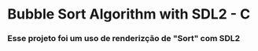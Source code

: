 # Bubble Sort Algorithm with SDL2 - C
### Esse projeto foi um uso de renderizção de "Sort" com SDL2
